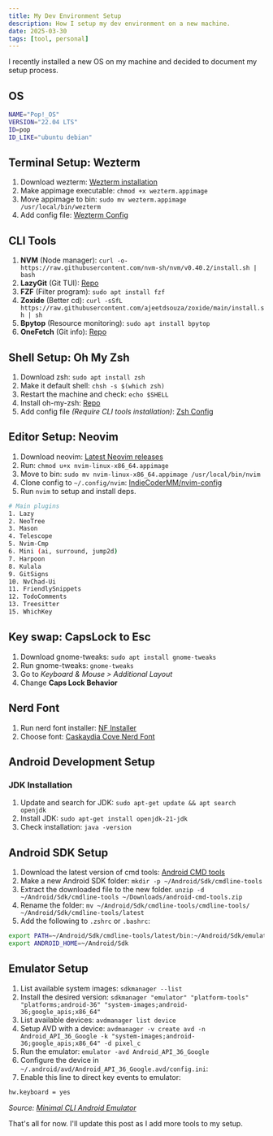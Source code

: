 ```yaml
---
title: My Dev Environment Setup
description: How I setup my dev environment on a new machine.
date: 2025-03-30
tags: [tool, personal]
---
```


I recently installed a new OS on my machine and decided to document my setup process. 

## OS 

```sh
NAME="Pop!_OS"
VERSION="22.04 LTS"
ID=pop
ID_LIKE="ubuntu debian"
```

## Terminal Setup: Wezterm

1. Download wezterm: [Wezterm installation](https://wezterm.org/install/linux.html#installing-on-linux-using-appimage)
2. Make appimage executable: `chmod +x wezterm.appimage`
3. Move appimage to bin: `sudo mv wezterm.appimage /usr/local/bin/wezterm`
4. Add config file: [Wezterm Config](https://gist.github.com/IndieCoderMM/96e9582f676ffaa7ce0aa04b65f1e840)

## CLI Tools

1. **NVM** (Node manager): `curl -o- https://raw.githubusercontent.com/nvm-sh/nvm/v0.40.2/install.sh | bash`
2. **LazyGit** (Git TUI): [Repo](https://github.com/jesseduffield/lazygit)
3. **FZF** (Filter program): `sudo apt install fzf`
4. **Zoxide** (Better cd): `curl -sSfL https://raw.githubusercontent.com/ajeetdsouza/zoxide/main/install.sh | sh` 
5. **Bpytop** (Resource monitoring): `sudo apt install bpytop`
6. **OneFetch** (Git info): [Repo](https://github.com/o2sh/onefetch)

## Shell Setup: Oh My Zsh

1. Download zsh: `sudo apt install zsh`
2. Make it default shell: `chsh -s $(which zsh)`
3. Restart the machine and check: `echo $SHELL` 
4. Install oh-my-zsh: [Repo](https://github.com/ohmyzsh/ohmyzsh)
5. Add config file *(Require CLI tools installation)*: [Zsh Config](https://gist.github.com/IndieCoderMM/96e9582f676ffaa7ce0aa04b65f1e840)

## Editor Setup: Neovim

1. Download neovim: [Latest Neovim releases](https://github.com/neovim/neovim/releases)
2. Run: `chmod u+x nvim-linux-x86_64.appimage`
3. Move to bin: `sudo mv nvim-linux-x86_64.appimage /usr/local/bin/nvim`
4. Clone config to `~/.config/nvim`: [IndieCoderMM/nvim-config](https://github.com/IndieCoderMM/nvim-config)
5. Run `nvim` to setup and install deps.

```sh 
# Main plugins
1. Lazy
2. NeoTree
3. Mason
4. Telescope
5. Nvim-Cmp
6. Mini (ai, surround, jump2d)
7. Harpoon
8. Kulala
9. GitSigns
10. NvChad-Ui 
11. FriendlySnippets
12. TodoComments
13. Treesitter
15. WhichKey
```

## Key swap: CapsLock to Esc

1. Download gnome-tweaks: `sudo apt install gnome-tweaks`
2. Run gnome-tweaks: `gnome-tweaks`
3. Go to *Keyboard & Mouse > Additional Layout*
4. Change **Caps Lock Behavior**

## Nerd Font

1. Run nerd font installer: [NF Installer](https://github.com/officialrajdeepsingh/nerd-fonts-installer)
2. Choose font: [Caskaydia Cove Nerd Font](https://www.nerdfonts.com/font-downloads)

## Android Development Setup

### JDK Installation

1. Update and search for JDK: `sudo apt-get update && apt search openjdk`
2. Install JDK: `sudo apt-get install openjdk-21-jdk`
3. Check installation: `java -version`

## Android SDK Setup

1. Download the latest version of cmd tools: [Android CMD tools](https://developer.android.com/studio#command-tools)
2. Make a new Android SDK folder: `mkdir -p ~/Android/Sdk/cmdline-tools`
3. Extract the downloaded file to the new folder. `unzip -d ~/Android/Sdk/cmdline-tools ~/Downloads/android-cmd-tools.zip`
4. Rename the folder: `mv ~/Android/Sdk/cmdline-tools/cmdline-tools/ ~/Android/Sdk/cmdline-tools/latest`
5. Add the following to `.zshrc` or `.bashrc`:
```sh
export PATH=~/Android/Sdk/cmdline-tools/latest/bin:~/Android/Sdk/emulator:~/Android/Sdk/platform-tools:$PATH
export ANDROID_HOME=~/Android/Sdk
```

## Emulator Setup

1. List available system images: `sdkmanager --list`
2. Install the desired version: `sdkmanager "emulator" "platform-tools" "platforms;android-36" "system-images;android-36;google_apis;x86_64"`
3. List available devices: `avdmanager list device`
4. Setup AVD with a device: `avdmanager -v create avd -n Android_API_36_Google -k "system-images;android-36;google_apis;x86_64" -d pixel_c`
5. Run the emulator: `emulator -avd Android_API_36_Google`
6. Configure the device in `~/.android/avd/Android_API_36_Google.avd/config.ini`:
7. Enable this line to direct key events to emulator:
```sh 
hw.keyboard = yes
```

*Source: [Minimal CLI Android Emulator](https://blogs.igalia.com/jaragunde/2023/12/setting-up-a-minimal-command-line-android-emulator-on-linux/)*


That's all for now. I'll update this post as I add more tools to my setup.
